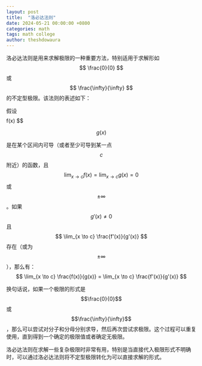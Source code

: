```yaml
---
layout: post
title:  "洛必达法则"
date: 2024-05-21 00:00:00 +0800
categories: math
tags: math college
author: theshdowaura
---
```

洛必达法则是用来求解极限的一种重要方法，特别适用于求解形如
$$
\frac{0}{0}
$$
或
$$
\frac{\infty}{\infty}
$$
的不定型极限。该法则的表述如下：

假设
$$
$$
f(x)
$$

$$
g(x)
$$

是在某个区间内可导（或者至少可导到某一点$$c$$附近）的函数，且
$$
\lim_{x \to c} f(x) = \lim_{x \to c} g(x) = 0
$$
或
$$
\pm \infty
$$
。如果
$$
g'(x) \neq 0
$$
且
$$
\lim_{x \to c} \frac{f'(x)}{g'(x)}
$$
存在（或为
$$
\pm \infty
$$
），那么有：
$$
\lim_{x \to c} \frac{f(x)}{g(x)} = \lim_{x \to c} \frac{f'(x)}{g'(x)}
$$

换句话说，如果一个极限的形式是$$\frac{0}{0}$$或$$\frac{\infty}{\infty}$$，那么可以尝试对分子和分母分别求导，然后再次尝试求极限。这个过程可以重复使用，直到得到一个确定的极限值或者确定无极限。

洛必达法则在求解一些复杂极限时非常有用，特别是当直接代入极限形式不明确时，可以通过洛必达法则将不定型极限转化为可以直接求解的形式。